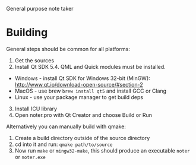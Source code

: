 General purpose note taker

# Building

General steps should be common for all platforms:

1. Get the sources
2. Install Qt SDK 5.4. QML and Quick modules must be installed.
  - Windows - install Qt SDK for Windows 32-bit (MinGW): http://www.qt.io/download-open-source/#section-2
  - MacOS - use brew `brew install qt5` and install GCC or Clang
  - Linux - use your package manager to get build deps
3. Install ICU library
4. Open noter.pro with Qt Creator and choose Build or Run

Alternatively you can manually build with qmake:

1. Create a build directory outside of the source directory
2. cd into it and run: `qmake path/to/source`
3. Now run `make` or `mingw32-make`, this should produce an executable `noter` or `noter.exe`
